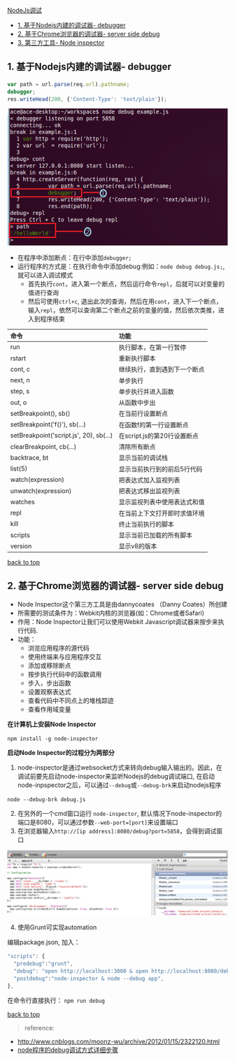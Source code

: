 [NodeJs调试](#top)

- [1. 基于Nodejs内建的调试器- debugger](#debugger)
- [2. 基于Chrome浏览器的调试器- server side debug](#基于Chrome浏览器的调试器)
- [3. 第三方工具- Node inspector](#第三方工具)

<h2 id="debugger">1. 基于Nodejs内建的调试器- debugger</h2>

```JavaScript
var path = url.parse(req.url).pathname;
debugger;
res.writeHead(200, {'Content-Type': 'text/plain'});
```

![](2012011500104217.png)

- 在程序中添加断点：在行中添加`debugger;`
- 运行程序的方式是：在执行命令中添加debug:例如：`node debug debug.js;`, 就可以进入调试模式
	- 首先执行`cont`，进入第一个断点，然后运行命令`repl`，后就可以对变量的值进行查询
	- 然后可使用`ctrl+c`, 退出此次的查询，然后在用`cont`，进入下一个断点，输入`repl`，依然可以查询第二个断点之前的变量的值，然后依次类推，进入到程序结束

| 命令 | 功能 |
| :------------- | :------------- |
| run |执行脚本，在第一行暂停 |
|rstart   |重新执行脚本   |
|cont, c   |继续执行，直到遇到下一个断点   |
|next, n   |单步执行   |
|step, s   |单步执行并进入函数   |
|out, o   | 从函数中步出  |
|setBreakpoint(), sb()   |在当前行设置断点   |
|setBreakpoint('f()'), sb(...)   |在函数f的第一行设置断点   |
|setBreakpoint('script.js', 20), sb(...)   |在script.js的第20行设置断点   |
|clearBreakpoint, cb(...)   |清除所有断点   |
|backtrace, bt   |显示当前的调试栈   |
|list(5)   |显示当前执行到的前后5行代码   |
|watch(expression)   |把表达式加入监视列表   |
|unwatch(expression)   |把表达式移出监视列表   |
|watches   |显示监视列表中使用表达式和值   |
|repl   |在当前上下文打开即时求值环境   |
|kill   |终止当前执行的脚本   |
|scripts   |显示当前已加载的所有脚本   |
|version   |显示v8的版本   |

[back to top](#top)

<h2 id="基于Chrome浏览器的调试器">2. 基于Chrome浏览器的调试器- server side debug</h2>

- Node Inspector这个第三方工具是由dannycoates （Danny Coates）所创建
- 所需要的测试条件为：Webkit内核的浏览器(如：Chrome或者Safari)
- 作用：Node Inspector让我们可以使用Webkit Javascript调试器来按步来执行代码.
- 功能：
  - 浏览应用程序的源代码
  - 使用终端来与应用程序交互
  - 添加或移除断点
  - 按步执行代码中的函数调用
  - 步入，步出函数
  - 设置观察表达式
  - 查看代码中不同点上的堆栈踪迹
  - 查看作用域变量

**在计算机上安装Node Inspector**

`npm install -g node-inspector`

**启动Node Inspector的过程分为两部分**

1. node-inspector是通过websocket方式来转向debug输入输出的。因此，在调试前要先启动node-inspector来监听Nodejs的debug调试端口, 在启动node-inpspector之后，可以通过`--debug`或`--debug-brk`来启动nodejs程序

`node --debug-brk debug.js`

2. 在另外的一个cmd窗口运行 `node-inspector`, 默认情况下node-inspector的端口是8080，可以通过参数`--web-port=[port]`来设置端口
3. 在浏览器输入`http://[ip address]:8080/debug?port=5858`，会得到调试窗口

![](2012011521141853.png)

4. 使用Grunt可实现automation

编辑package.json, 加入：

```javascript
"scripts": {
  "predebug":"grunt",
  "debug": "open http://localhost:3000 & open http://localhost:8080/debug?port=5858",
  "postdebug":"node-inspector & node --debug app",
},
```

在命令行直接执行： `npm run debug`

[back to top](#top)

> reference: 
- http://www.cnblogs.com/moonz-wu/archive/2012/01/15/2322120.html
- [node程序的debug调试方式详细步骤](https://www.cnblogs.com/zhushunli/p/6278417.html)

